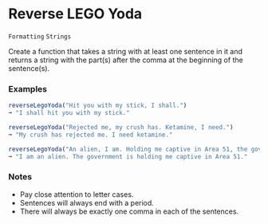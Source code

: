 # Reverse LEGO Yoda

`Formatting` `Strings`

Create a function that takes a string with at least one sentence in it and returns a string with the part(s) after the comma at the beginning of the sentence(s).

### Examples

```js
reverseLegoYoda("Hit you with my stick, I shall.")
➞ "I shall hit you with my stick."

reverseLegoYoda("Rejected me, my crush has. Ketamine, I need.")
➞ "My crush has rejected me. I need ketamine."

reverseLegoYoda("An alien, I am. Holding me captive in Area 51, the government is.")
➞ "I am an alien. The government is holding me captive in Area 51."
```

### Notes

- Pay close attention to letter cases.
- Sentences will always end with a period.
- There will always be exactly one comma in each of the sentences.
